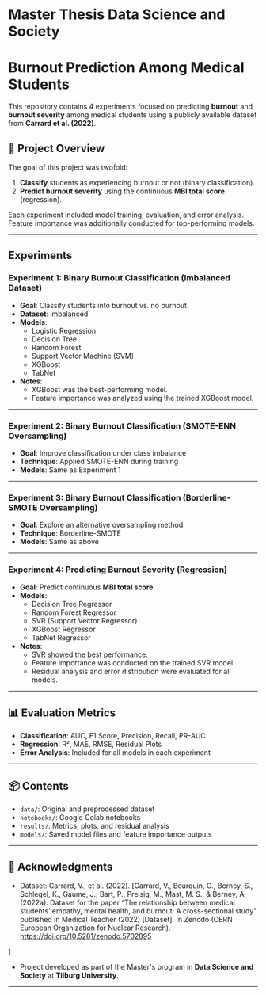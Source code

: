 # Master Thesis Data Science and Society
# Burnout Prediction Among Medical Students

This repository contains 4 experiments focused on predicting **burnout** and **burnout severity** among medical students using a publicly available dataset from **Carrard et al. (2022)**.

## 📁 Project Overview

The goal of this project was twofold:
1. **Classify** students as experiencing burnout or not (binary classification).
2. **Predict burnout severity** using the continuous **MBI total score** (regression).

Each experiment included model training, evaluation, and error analysis. Feature importance was additionally conducted for top-performing models.

---

## Experiments

### **Experiment 1: Binary Burnout Classification (Imbalanced Dataset)**
- **Goal**: Classify students into burnout vs. no burnout
- **Dataset**: imbalanced
- **Models**: 
  - Logistic Regression
  - Decision Tree
  - Random Forest
  - Support Vector Machine (SVM)
  - XGBoost
  - TabNet
- **Notes**:
  - XGBoost was the best-performing model.
  - Feature importance was analyzed using the trained XGBoost model.

---

### **Experiment 2: Binary Burnout Classification (SMOTE-ENN Oversampling)**
- **Goal**: Improve classification under class imbalance
- **Technique**: Applied SMOTE-ENN during training
- **Models**: Same as Experiment 1


---

### **Experiment 3: Binary Burnout Classification (Borderline-SMOTE Oversampling)**
- **Goal**: Explore an alternative oversampling method
- **Technique**: Borderline-SMOTE
- **Models**: Same as above


---

### **Experiment 4: Predicting Burnout Severity (Regression)**
- **Goal**: Predict continuous **MBI total score**
- **Models**:
  - Decision Tree Regressor
  - Random Forest Regressor
  - SVR (Support Vector Regressor)
  - XGBoost Regressor
  - TabNet Regressor
- **Notes**:
  - SVR showed the best performance.
  - Feature importance was conducted on the trained SVR model.
  - Residual analysis and error distribution were evaluated for all models.

---

## 📊 Evaluation Metrics

- **Classification**: AUC, F1 Score, Precision, Recall, PR-AUC
- **Regression**: R², MAE, RMSE, Residual Plots
- **Error Analysis**: Included for all models in each experiment

---

## 📦 Contents

- `data/`: Original and preprocessed dataset
- `notebooks/`: Google Colab notebooks
- `results/`: Metrics, plots, and residual analysis
- `models/`: Saved model files and feature importance outputs

---

## 📌 Acknowledgments

- Dataset: Carrard, V., et al. (2022). [Carrard, V., Bourquin, C., Berney, S., Schlegel, K., Gaume, J., Bart, P., Preisig, M., Mast, M. S., & Berney, A. (2022a). Dataset for the paper “The relationship between medical students’ empathy, mental health, and burnout: A cross-sectional study” published in Medical Teacher (2022) [Dataset]. In Zenodo (CERN European Organization for Nuclear Research). https://doi.org/10.5281/zenodo.5702895

]
- Project developed as part of the Master's program in **Data Science and Society** at **Tilburg University**.

---

